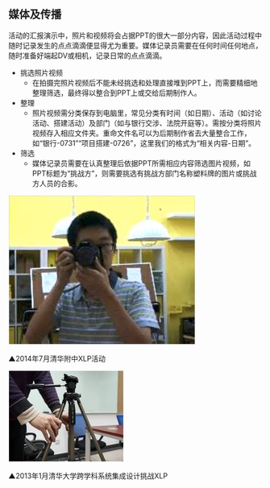 ## 媒体及传播

活动的汇报演示中，照片和视频将会占据PPT的很大一部分内容，因此活动过程中随时记录发生的点点滴滴便显得尤为重要。媒体记录员需要在任何时间任何地点，随时准备好端起DV或相机，记录日常的点点滴滴。

* 挑选照片视频
	*  在拍摄完照片视频后不能未经挑选和处理直接堆到PPT上，而需要精细地整理筛选，最终得以整合到PPT上或交给后期制作人。
* 整理
	* 照片视频需分类保存到电脑里，常见分类有时间（如日期）、活动（如讨论活动、搭建活动）及部门（如与银行交涉、法院开庭等）。需按分类将照片视频存入相应文件夹。重命文件名可以为后期制作省去大量整合工作，如“银行-0731”“项目搭建-0726”，这里我们的格式为“相关内容-日期”。
* 筛选
	* 媒体记录员需要在认真整理后依据PPT所需相应内容筛选图片视频，如PPT标题为“挑战方”，则需要挑选有挑战方部门名称塑料牌的图片或挑战方人员的合影。


![0](../assets/execution/media/00.jpg)

▲2014年7月清华附中XLP活动

![0](../assets/execution/media/01.jpg)

▲2013年1月清华大学跨学科系统集成设计挑战XLP
